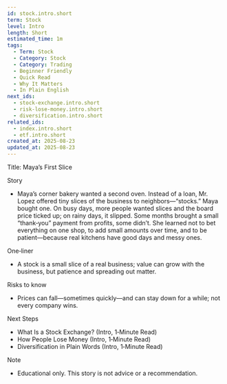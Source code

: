 ```yaml
---
id: stock.intro.short
term: Stock
level: Intro
length: Short
estimated_time: 1m
tags:
  - Term: Stock
  - Category: Stock
  - Category: Trading
  - Beginner Friendly
  - Quick Read
  - Why It Matters
  - In Plain English
next_ids:
  - stock-exchange.intro.short
  - risk-lose-money.intro.short
  - diversification.intro.short
related_ids:
  - index.intro.short
  - etf.intro.short
created_at: 2025-08-23
updated_at: 2025-08-23
---
```


Title: Maya’s First Slice

Story
- Maya’s corner bakery wanted a second oven. Instead of a loan, Mr. Lopez offered tiny slices of the business to neighbors—“stocks.” Maya bought one. On busy days, more people wanted slices and the board price ticked up; on rainy days, it slipped. Some months brought a small “thank‑you” payment from profits, some didn’t. She learned not to bet everything on one shop, to add small amounts over time, and to be patient—because real kitchens have good days and messy ones.

One‑liner
- A stock is a small slice of a real business; value can grow with the business, but patience and spreading out matter.

Risks to know
- Prices can fall—sometimes quickly—and can stay down for a while; not every company wins.

Next Steps
- What Is a Stock Exchange? (Intro, 1‑Minute Read)
- How People Lose Money (Intro, 1‑Minute Read)
- Diversification in Plain Words (Intro, 1‑Minute Read)

Note
- Educational only. This story is not advice or a recommendation.

